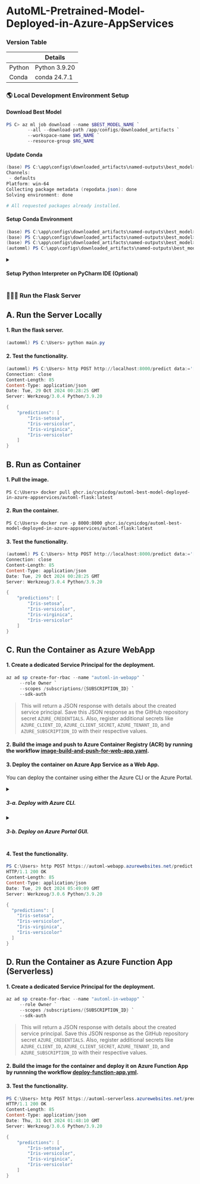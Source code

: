 # AutoML-Pretrained-Model-Deployed-in-Azure-AppServices

### Version Table
|                            | **Details**        |
|----------------------------|--------------------|
| Python                     | Python 3.9.20      |
| Conda                      | conda 24.7.1       | 


### 🌎 Local Development Environment Setup  

#### Download Best Model 

```powershell
PS C> az ml job download --name $BEST_MODEL_NAME `
        --all --download-path /app/configs/downloaded_artifacts `
        --workspace-name $WS_NAME `
        --resource-group $RG_NAME 
```

#### Update Conda 
```powershell
(base) PS C:\app\configs\downloaded_artifacts\named-outputs\best_model> conda update conda
Channels:
 - defaults
Platform: win-64
Collecting package metadata (repodata.json): done
Solving environment: done

# All requested packages already installed.
```

#### Setup Conda Environment 

```powershell
(base) PS C:\app\configs\downloaded_artifacts\named-outputs\best_model> conda init 
(base) PS C:\app\configs\downloaded_artifacts\named-outputs\best_model> conda create -n automml python=3.9.20
(base) PS C:\app\configs\downloaded_artifacts\named-outputs\best_model> conda activate automml
(automml) PS C:\app\configs\downloaded_artifacts\named-outputs\best_model> pip install -r .\requirements.txt
```

<details><summary><h4>Setup Python Interpreter on PyCharm IDE (Optional)</h4></summary>
<img width="100%" alt="image" src="https://github.com/user-attachments/assets/5b87323d-a745-4a68-8a3d-afbc7b7b48bd">        
</details>

### 👩🏼‍🚀 Run the Flask Server  

## A. Run the Server Locally 

#### 1. Run the flask server.
```powershell
(automml) PS C:\Users> python main.py 
```

#### 2. Test the functionality.
```powershell
(automml) PS C:\Users> http POST http://localhost:8000/predict data:='[ [5.1,3.5,1.4,0.2], [7.0,3.2,4.7,1.4], [7.9,3.8,6.4,2.0], [6.9,3.1,4.9,1.5] ]'
Connection: close
Content-Length: 85
Content-Type: application/json
Date: Tue, 29 Oct 2024 00:28:25 GMT
Server: Werkzeug/3.0.4 Python/3.9.20

{
    "predictions": [
        "Iris-setosa",
        "Iris-versicolor",
        "Iris-virginica",
        "Iris-versicolor"
    ]
}
```

## B. Run as Container

#### 1. Pull the image. 
```powerhsell 
PS C:\Users> docker pull ghcr.io/cynicdog/automl-best-model-deployed-in-azure-appservices/automl-flask:latest
```

#### 2. Run the container.
```
PS C:\Users> docker run -p 8000:8000 ghcr.io/cynicdog/automl-best-model-deployed-in-azure-appservices/automl-flask:latest
```

#### 3. Test the functionality.
```powershell
(automml) PS C:\Users> http POST http://localhost:8000/predict data:='[ [5.1,3.5,1.4,0.2], [7.0,3.2,4.7,1.4], [7.9,3.8,6.4,2.0], [6.9,3.1,4.9,1.5] ]'
Connection: close
Content-Length: 85
Content-Type: application/json
Date: Tue, 29 Oct 2024 00:28:25 GMT
Server: Werkzeug/3.0.4 Python/3.9.20

{
    "predictions": [
        "Iris-setosa",
        "Iris-versicolor",
        "Iris-virginica",
        "Iris-versicolor"
    ]
}
```

## C. Run the Container as Azure WebApp   

#### 1. Create a dedicated Service Principal for the deployment.
```powershell
az ad sp create-for-rbac --name "automl-in-webapp" `
     --role Owner `
     --scopes /subscriptions/{SUBSCRIPTION_ID} `
     --sdk-auth
```
> This will return a JSON response with details about the created service principal. Save this JSON response as the GitHub repository secret `AZURE_CREDENTIALS`. Also, register additional secrets like `AZURE_CLIENT_ID`, `AZURE_CLIENT_SECRET`, `AZURE_TENANT_ID`, and `AZURE_SUBSCRIPTION_ID` with their respective values.

#### 2. Build the image and push to Azure Container Registry (ACR) by running the workflow [image-build-and-push-for-web-app.yaml](https://github.com/CynicDog/AutoML-Pretrained-Model-Deployed-in-Azure-AppServices/blob/main/.github/workflows/image-build-and-push-for-web-app.yaml).

#### 3. Deploy the container on Azure App Service as a Web App.

You can deploy the container using either the Azure CLI or the Azure Portal.

<details><summary><h5>3-a. Deploy with Azure CLI.</h5></summary>

- Enable Admin user

  If enabled, you can use the registry name as username and admin user access key as password to docker login to your container registry.
  ```bash
    az acr update \
      --name ${{ env.ACR_NAME }} \
      --admin-enabled true
        
    az acr credential show \
      --name ${{ env.ACR_NAME }} \
      --resource-group ${{ env.RG_NAME }}
  ```
  > This will return a list of two passwords. Save the first password as a repository secret `AZURE_CONTAINER_REGISTRY_PASSWORD`. 
  
- Run [deploy-web-app.yaml](https://github.com/CynicDog/AutoML-Pretrained-Model-Deployed-in-Azure-AppServices/blob/main/.github/workflows/deploy-web-app.yaml) workflow to deploy the container as a Web App. 

</details>

<details><summary><h5>3-b. Deploy on Azure Portal GUI.</h5></summary>

- Enable Admin User
  <img width="100%" alt="image" src="https://github.com/user-attachments/assets/c51204a5-8ac7-4957-bb95-406c4e5f7c5b">
  > On Azure Container Registry repository for the project, navigate to `Access Keys` and enable the `Admin User` option. 

- Basic information
  <img width="100%" src="https://github.com/user-attachments/assets/98f57fc3-1119-49c7-9ac2-a2867963006d">
  > Navigate to Azure AppServices and create a new instance. and  On `publish` option, make sure you select `Container`. Fill in other basic information on your need.

- Container information
  <img width="100%" src="https://github.com/user-attachments/assets/3edc25f0-e0ae-4634-b22a-23c4fa253df6">
  > Select the image previously pushed to ACR. If you don’t need additional networking or monitoring configurations, complete the creation process of the web app.
</details>

#### 4. Test the functionality. 
```powershell
PS C:\Users> http POST https://automl-webapp.azurewebsites.net/predict data:='[ [5.1,3.5,1.4,0.2], [7.0,3.2,4.7,1.4], [7.9,3.8,6.4,2.0], [6.9,3.1,4.9,1.5] ]'
HTTP/1.1 200 OK
Content-Length: 85
Content-Type: application/json
Date: Tue, 29 Oct 2024 05:49:09 GMT
Server: Werkzeug/3.0.6 Python/3.9.20

{
  "predictions": [
    "Iris-setosa",
    "Iris-versicolor",
    "Iris-virginica",
    "Iris-versicolor"
  ]
}
```
  
## D. Run the Container as Azure Function App (Serverless) 

#### 1. Create a dedicated Service Principal for the deployment.
```powershell
az ad sp create-for-rbac --name "automl-in-webapp" `
     --role Owner `
     --scopes /subscriptions/{SUBSCRIPTION_ID} `
     --sdk-auth
```
> This will return a JSON response with details about the created service principal. Save this JSON response as the GitHub repository secret `AZURE_CREDENTIALS`. Also, register additional secrets like `AZURE_CLIENT_ID`, `AZURE_CLIENT_SECRET`, `AZURE_TENANT_ID`, and `AZURE_SUBSCRIPTION_ID` with their respective values.

#### 2. Build the image for the container and deploy it on Azure Function App by runnning the workflow [deploy-function-app.yml](https://github.com/CynicDog/AutoML-Pretrained-Model-Deployed-in-Azure-AppServices/blob/main/.github/workflows/deploy-function-app.yml). 

#### 3. Test the functionality. 
```powershell
PS C:\Users> http POST https://automl-serverless.azurewebsites.net/predict data:='[ [5.1,3.5,1.4,0.2], [7.0,3.2,4.7,1.4], [7.9,3.8,6.4,2.0], [6.9,3.1,4.9,1.5] ]'
HTTP/1.1 200 OK
Content-Length: 85
Content-Type: application/json
Date: Thu, 31 Oct 2024 01:48:10 GMT
Server: Werkzeug/3.0.6 Python/3.9.20

{
    "predictions": [
        "Iris-setosa",
        "Iris-versicolor",
        "Iris-virginica",
        "Iris-versicolor"
    ]
}
```
